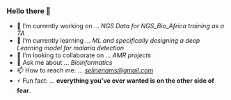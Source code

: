 ### Hello there 👋


- 🔭 I’m currently working on ... *NGS Data for NGS_Bio_Africa training as a TA*
- 🌱 I’m currently learning ... *ML and specifically designing a deep Learning model for malaria detection*
- 👯 I’m looking to collaborate on ... *AMR projects*
- 💬 Ask me about ... *Bioinformatics*
- 📫 How to reach me: ... *selinenams@gmail.com*
- ⚡ Fun fact: ... **everything you've ever wanted is on the other side of fear**.
